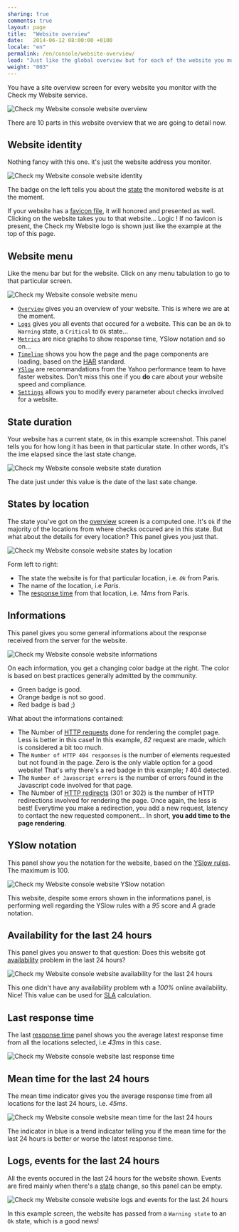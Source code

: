 ```yaml
---
sharing: true
comments: true
layout: page
title:  "Website overview"
date:   2014-06-12 08:00:00 +0100
locale: "en"
permalink: /en/console/website-overview/
lead: "Just like the global overview but for each of the website you monitor."
weight: "003"
---
```


You have a site overview screen for every website you monitor with the Check my Website service.

![Check my Website console website overview](/assets/img/fullsize/en/console/website-overview/website-overview.png)

There are 10 parts in this website overview that we are going to detail now.

## Website identity

Nothing fancy with this one. it's just the website address you monitor.

![Check my Website console website identity](/assets/img/fullsize/en/console/website-overview/website-url.png)

The badge on the left tells you about the [state](/en/terms-definitions/) the monitored website is at the moment.

If your website has a [favicon file](http://en.wikipedia.org/wiki/Favicon), it will honored and presented as well. Clicking on the website takes you to that website… Logic ! If no favicon is present, the Check my Website logo is shown just like the example at the top of this page.

## Website menu

Like the menu bar but for the website. Click on any menu tabulation to go to that particular screen.

![Check my Website console website menu](/assets/img/fullsize/en/console/website-overview/website-menu.png)

- [`Overview`](/en/console/website-overview/) gives you an overview of your website. This is where we are at the moment.
- [`Logs`](/en/console/website-logs/) gives you all events that occured for a website. This can be an `Ok` to `Warning` state, a `Critical` to `Ok` state…
- [`Metrics`](/en/console/website-metrics/) are nice graphs to show response time, YSlow notation and so on…
- [`Timeline`](/en/console/website-timeline/) shows you how the page and the page components are loading, based on the [HAR](http://www.softwareishard.com/blog/har-12-spec/) standard.
- [`YSlow`](/en/console/website-yslow/) are recommandations from the Yahoo performance team to have faster websites. Don't miss this one if you **do** care about your website speed and compliance.
- [`Settings`](/en/console/website-settings/) allows you to modify every parameter about checks involved for a website.

## State duration

Your website has a current state, `Ok` in this example screenshot. This panel tells you for how long it has been in that particular state. In other words, it's the ime elapsed since the last state change. 

![Check my Website console website state duration](/assets/img/fullsize/en/console/website-overview/state-duration.png)

The date just under this value is the date of the last sate change.

## States by location

The state you've got on the [overview]((/en/console/overview/)) screen is a computed one. It's `Ok` if the majority of the locations from where checks occured are in this state. But what about the details for every location? This panel gives you just that.

![Check my Website console website states by location](/assets/img/fullsize/en/console/website-overview/states.png)

Form left to right:

- The state the website is for that particular location, i.e. *`Ok`* from Paris.
- The name of the location, i.e *Paris*.
- The [response time](/en/terms-definitions/#response-time) from that location, i.e. *14ms* from Paris.

## Informations

This panel gives you some general informations about the response received from the server for the website.

![Check my Website console website informations](/assets/img/fullsize/en/console/website-overview/informations.png)

On each information, you get a changing color badge at the right. The color is based on best practices generally admitted by the community.

- Green badge is good.
- Orange badge is not so good.
- Red badge is bad ;) 

What about the informations contained:

- The Number of [HTTP requests](/en/terms-definitions/#http-request) done for rendering the complet page. Less is better in this case! In this example, *82* request are made, which is considered a bit too much.
- The `Number of HTTP 404 responses` is the number of elements requested but not found in the page. Zero is the only viable option for a good website! That's why there's a red badge in this example; *1* 404 detected.
- The `Number of Javascript errors` is the number of errors found in the Javascript code involved for that page.
- The Number of [HTTP redirects](/en/terms-definitions/#http-redirect) (301 or 302) is the number of HTTP redirections involved for rendering the page. Once again, the less is best! Everytime you make a redirection, you add a new request, latency to contact the new requested component… In short, **you add time to the page rendering**.

## YSlow notation

This panel show you the notation for the website, based on the [YSlow rules](http://checkmyws.github.io/yslow-rules/en/). The maximum is 100.

![Check my Website console website YSlow notation](/assets/img/fullsize/en/console/website-overview/yslow.png)

This website, despite some errors shown in the informations panel, is performing well regarding the YSlow rules with a *95* score and *A* grade notation.

## Availability for the last 24 hours

This panel gives you answer to that question: Does this website got [availability](/en/terms-definitions/#availability) problem in the last 24 hours?

![Check my Website console website availability for the last 24 hours](/assets/img/fullsize/en/console/website-overview/availability.png)

This one didn't have any availability problem wth a *100%* online availability. Nice! This value can be used for [SLA](/en/terms-definitions/#service-level-agreement) calculation.

## Last response time

The last [response time](/en/terms-definitions/#response-time) panel shows you the average latest response time from all the locations selected, i.e *43ms* in this case.

![Check my Website console website last response time](/assets/img/fullsize/en/console/website-overview/last-response-time.png)

## Mean time for the last 24 hours

The mean time indicator gives you the average response time from all locations for the last 24 hours, i.e. *45ms*.

![Check my Website console website mean time for the last 24 hours](/assets/img/fullsize/en/console/website-overview/mean-time.png)

The indicator in blue is a trend indicator telling you if the mean time for the last 24 hours is better or worse the latest response time.

## Logs, events for the last 24 hours

All the events occured in the last 24 hours for the website shown. Events are fired mainly when there's a [state](/en/terms-definitions/#states) change, so this panel can be empty.

![Check my Website console website logs and events for the last 24 hours](/assets/img/fullsize/en/console/website-overview/logs.png)

In this example screen, the website has passed from a `Warning state` to an `Ok` state, which is a good news!